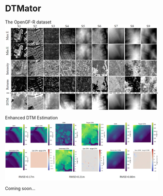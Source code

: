 # DTMator
The OpenGF-R dataset
![Image](OpenGF-R.png)

Enhanced DTM Estimation
![Image](DTMator.png)

Coming soon...
